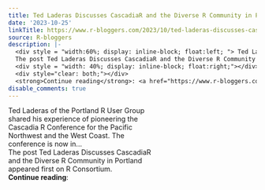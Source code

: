 ```yaml
---
title: Ted Laderas Discusses CascadiaR and the Diverse R Community in Portland
date: '2023-10-25'
linkTitle: https://www.r-bloggers.com/2023/10/ted-laderas-discusses-cascadiar-and-the-diverse-r-community-in-portland/
source: R-bloggers
description: |-
  <div style = "width:60%; display: inline-block; float:left; "> Ted Laderas of the Portland R User Group shared his experience of pioneering the Cascadia R Conference for the Pacific Northwest and the West Coast. The conference is now in...<br />
  The post Ted Laderas Discusses CascadiaR and the Diverse R Community in Portland appeared first on R Consortium.</div>
  <div style = "width: 40%; display: inline-block; float:right;"></div>
  <div style="clear: both;"></div>
  <strong>Continue reading</strong>: <a href="https://www.r-bloggers.com/2023/10/ted-laderas-discusses-cascadiar-and-the-diverse-r-commun ...
disable_comments: true
---
```

<div style = "width:60%; display: inline-block; float:left; "> Ted Laderas of the Portland R User Group shared his experience of pioneering the Cascadia R Conference for the Pacific Northwest and the West Coast. The conference is now in...<br />
The post Ted Laderas Discusses CascadiaR and the Diverse R Community in Portland appeared first on R Consortium.</div>
<div style = "width: 40%; display: inline-block; float:right;"></div>
<div style="clear: both;"></div>
<strong>Continue reading</strong>: <a href="https://www.r-bloggers.com/2023/10/ted-laderas-discusses-cascadiar-and-the-diverse-r-commun ...